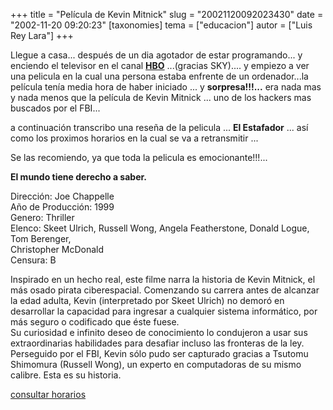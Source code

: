 +++
title = "Película de Kevin Mitnick"
slug = "20021120092023430"
date = "2002-11-20 09:20:23"
[taxonomies]
tema = ["educacion"]
autor = ["Luis Rey Lara"]
+++

  
Llegue a casa... después de un dia agotador de estar programando... y
enciendo el televisor en el canal [**HBO**](http://www.hbo-la.tv)
...(gracias SKY).... y empiezo a ver una pelicula en la cual una persona
estaba enfrente de un ordenador...la película tenía media hora de haber
iniciado ... y **sorpresa!!!...** era nada mas y nada menos que la
película de Kevin Mitnick ... uno de los hackers mas buscados por el
FBI...

a continuación transcribo una reseña de la pelicula ... **El Estafador**
... así como los proximos horarios en la cual se va a retransmitir ...

<!-- more -->
Se las recomiendo, ya que toda la pelicula es emocionante!!!...

**El mundo tiene derecho a saber.**

Dirección: Joe Chappelle  
Año de Producción: 1999  
Genero: Thriller  
Elenco: Skeet Ulrich, Russell Wong, Angela Featherstone, Donald Logue,
Tom Berenger,  
Christopher McDonald  
Censura: B  

Inspirado en un hecho real, este filme narra la historia de Kevin
Mitnick, el más osado pirata ciberespacial. Comenzando su carrera antes
de alcanzar la edad adulta, Kevin (interpretado por Skeet Ulrich) no
demoró en desarrollar la capacidad para ingresar a cualquier sistema
informático, por más seguro o codificado que éste fuese.  
Su curiosidad e infinito deseo de conocimiento lo condujeron a usar sus
extraordinarias habilidades para desafiar incluso las fronteras de la
ley. Perseguido por el FBI, Kevin sólo pudo ser capturado gracias a
Tsutomu Shimomura (Russell Wong), un experto en computadoras de su mismo
calibre. Esta es su historia.  

[consultar
horarios](http://www.hbo-la.tv/programacion.asp?prog=VIS071958&fecha=18/11/2002&canal=HBO+Este&remid=385099)  

